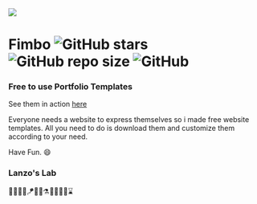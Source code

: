 <img src="https://i.pinimg.com/564x/16/9e/e4/169ee4b37b2544ebd87d23b695bf0a66.jpg"/>

# Fimbo ![GitHub stars](https://img.shields.io/github/stars/imfunniee/fimbo.svg?style=social) ![GitHub repo size](https://img.shields.io/github/repo-size/imfunniee/fimbo.svg?style=popout-square) ![GitHub](https://img.shields.io/github/license/imfunniee/fimbo.svg?style=popout-square) 

### Free to use Portfolio Templates

See them in action [here](https://imfunniee.github.io/fimbo)

Everyone needs a website to express themselves so i made free website templates. All you need to do is download them and customize them according to your need.

Have Fun. 😄


### Lanzo's Lab


🎈🎃✨👑🪁🔮🧪⚗🔌📍📌📎⌛
